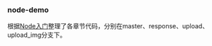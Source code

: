 ### node-demo

根据[Node入门](http://www.nodebeginner.org/index-zh-cn.html)整理了各章节代码，分别在master、response、upload、upload_img分支下。